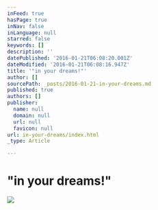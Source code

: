 ```yaml
---
inFeed: true
hasPage: true
inNav: false
inLanguage: null
starred: false
keywords: []
description: ''
datePublished: '2016-01-21T06:08:20.001Z'
dateModified: '2016-01-21T06:08:16.947Z'
title: '"in your dreams!"'
author: []
sourcePath: _posts/2016-01-21-in-your-dreams.md
published: true
authors: []
publisher:
  name: null
  domain: null
  url: null
  favicon: null
url: in-your-dreams/index.html
_type: Article

---
```

# "in your dreams!"
![](https://the-grid-user-content.s3-us-west-2.amazonaws.com/6f19bd47-bb7c-4280-8c84-01da9b53fe07.jpg)